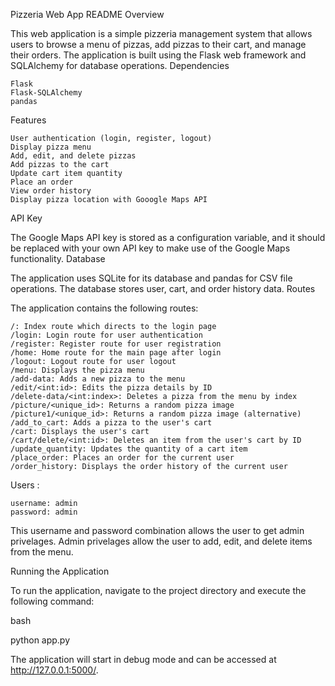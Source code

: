 Pizzeria Web App README
Overview

This web application is a simple pizzeria management system that allows users to browse a menu of pizzas, add pizzas to their cart, and manage their orders. The application is built using the Flask web framework and SQLAlchemy for database operations.
Dependencies

    Flask
    Flask-SQLAlchemy
    pandas

Features

    User authentication (login, register, logout)
    Display pizza menu
    Add, edit, and delete pizzas
    Add pizzas to the cart
    Update cart item quantity
    Place an order
    View order history
    Display pizza location with Gooogle Maps API

API Key

The Google Maps API key is stored as a configuration variable, and it should be replaced with your own API key to make use of the Google Maps functionality.
Database

The application uses SQLite for its database and pandas for CSV file operations. The database stores user, cart, and order history data.
Routes

The application contains the following routes:

    /: Index route which directs to the login page
    /login: Login route for user authentication
    /register: Register route for user registration
    /home: Home route for the main page after login
    /logout: Logout route for user logout
    /menu: Displays the pizza menu
    /add-data: Adds a new pizza to the menu
    /edit/<int:id>: Edits the pizza details by ID
    /delete-data/<int:index>: Deletes a pizza from the menu by index
    /picture/<unique_id>: Returns a random pizza image
    /picture1/<unique_id>: Returns a random pizza image (alternative)
    /add_to_cart: Adds a pizza to the user's cart
    /cart: Displays the user's cart
    /cart/delete/<int:id>: Deletes an item from the user's cart by ID
    /update_quantity: Updates the quantity of a cart item
    /place_order: Places an order for the current user
    /order_history: Displays the order history of the current user


Users : 

    username: admin
    password: admin

This username and password combination allows the user to get admin
privelages. Admin privelages allow the user to add, edit, and delete
items from the menu.

Running the Application

To run the application, navigate to the project directory and execute the following command:

bash

python app.py

The application will start in debug mode and can be accessed at http://127.0.0.1:5000/.